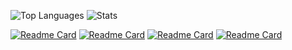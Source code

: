 ![Top Languages](https://github-readme-stats.vercel.app/api?username=Ju1-js&count_private=true&show_icons=true&theme=merko&border_radius=10&border_color=0A0F0B)
![Stats](https://github-readme-stats.vercel.app/api/top-langs?username=Ju1-js&count_private=true&show_icons=true&theme=merko&border_radius=10&border_color=0A0F0B)

[![Readme Card](https://github-readme-stats.vercel.app/api/pin/?username=Ju1-js&repo=EZBlocker-Reloaded&show_icons=true&theme=merko&border_radius=10&border_color=0A0F0B)](https://github.com/Ju1-js/EZBlocker-Reloaded)
[![Readme Card](https://github-readme-stats.vercel.app/api/pin/?username=Ju1-js&repo=Ju1-js.github.io&show_icons=true&theme=merko&border_radius=10&border_color=0A0F0B)](https://Ju1-js.github.io)
[![Readme Card](https://github-readme-stats.vercel.app/api/pin/?username=Ju1-js&repo=Sit-Anywhere&show_icons=true&theme=merko&border_radius=10&border_color=0A0F0B)](https://Ju1-js.github.io/Sit-Anywhere)
[![Readme Card](https://github-readme-stats.vercel.app/api/pin/?username=Ju1-js&repo=Ju1-js&show_icons=true&theme=merko&border_radius=10&border_color=0A0F0B)](https://github.com/Ju1-js/Ju1-js)
